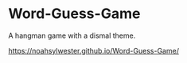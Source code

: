 # Word-Guess-Game

A hangman game with a dismal theme.

https://noahsylwester.github.io/Word-Guess-Game/
